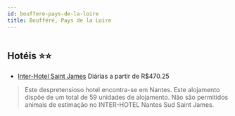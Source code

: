 ```yaml
---
id: bouffere-pays-de-la-loire
title: Boufféré, Pays de la Loire
---
```


<center><img src="http://photos.hotelbeds.com/giata/23/231994/231994a_hb_a_050.jpg" alt="" /></center>


## Hotéis ⭐️⭐️

-    [Inter-Hotel Saint James](https://www.hurb.com/aud/https://www.hurb.com/hoteis/bouffere/inter-hotel-saint-james-JNP-JP103125?cmp=18055) Diárias a partir de R$470.25
   > Este despretensioso hotel encontra-se em Nantes. Este alojamento dispõe de um total de 59 unidades de alojamento. Não são permitidos animais de estimação no INTER-HOTEL Nantes Sud Saint James. 

